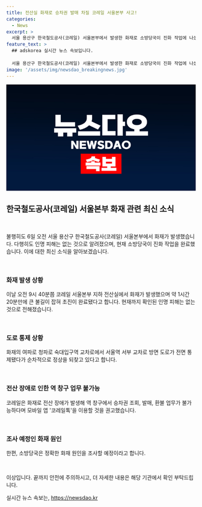 ```yaml
---
title: 전산실 화재로 승차권 발매 차질 코레일 서울본부 사고!
categories:
  - News
excerpt: >
  서울 용산구 한국철도공사(코레일) 서울본부에서 발생한 화재로 소방당국이 진화 작업에 나섰습니다. 화재는 1시간 20분 만에 진압되었고, 인명 피해는 없는 것으로 전해졌습니다. 화재로 도로 통제가 이뤄졌으며, 코레일은 역 창구 업무에 전산 장애로 모바일 앱 이용을 당부했습니다. 소방당국은 화재 원인을 조사할 예정입니다.
feature_text: >
  ## adskorea 실시간 뉴스 속보입니다.

  서울 용산구 한국철도공사(코레일) 서울본부에서 발생한 화재로 소방당국이 진화 작업에 나섰습니다. 화재는 1시간 20분 만에 진압되었고, 인명 피해는 없는 것으로 전해졌습니다. 화재로 도로 통제가 이뤄졌으며, 코레일은 역 창구 업무에 전산 장애로 모바일 앱 이용을 당부했습니다. 소방당국은 화재 원인을 조사할 예정입니다.
image: '/assets/img/newsdao_breakingnews.jpg'
---
```


<p><img src="/assets/img/newsdao_breakingnews.jpg" alt="adskorea 속보" /></p>

<h2 data-ke-size="size26">한국철도공사(코레일) 서울본부 화재 관련 최신 소식</h2>

<p data-ke-size="size16">&nbsp;</p>

<p>불행히도 6일 오전 서울 용산구 한국철도공사(코레일) 서울본부에서 화재가 발생했습니다. 다행히도 인명 피해는 없는 것으로 알려졌으며, 현재 소방당국이 진화 작업을 완료했습니다. 이에 대한 최신 소식을 알아보겠습니다. </p>

<p data-ke-size="size16">&nbsp;</p>

<h3>화재 발생 상황</h3>

<p data-ke-size="size16">이날 오전 9시 40분쯤 코레일 서울본부 지하 전산실에서 화재가 발생했으며 약 1시간 20분만에 큰 불길이 잡혀 초진이 완료됐다고 합니다. 현재까지 확인된 인명 피해는 없는 것으로 전해졌습니다.</p>

<p data-ke-size="size16">&nbsp;</p>

<h3>도로 통제 상황</h3>

<p data-ke-size="size16">화재의 여파로 청파로 숙대입구역 교차로에서 서울역 서부 교차로 방면 도로가 전면 통제됐다가 순차적으로 정상을 되찾고 있다고 합니다.</p>

<p data-ke-size="size16">&nbsp;</p>

<h3>전산 장애로 인한 역 창구 업무 불가능</h3>

<p data-ke-size="size16">코레일은 화재로 전산 장애가 발생해 역 창구에서 승차권 조회, 발매, 환불 업무가 불가능하다며 모바일 앱 '코레일톡'을 이용할 것을 권고했습니다. </p>

<p data-ke-size="size16">&nbsp;</p>

<h3>조사 예정인 화재 원인</h3>

<p data-ke-size="size16">한편, 소방당국은 정확한 화재 원인을 조사할 예정이라고 합니다.</p>

<p data-ke-size="size16">&nbsp;</p>

<p>이상입니다. 끝까지 안전에 주의하시고, 더 자세한 내용은 해당 기관에서 확인 부탁드립니다.</p>
실시간 뉴스 속보는, <a href="https://newsdao.kr" rel="dofollow">https://newsdao.kr</a>



